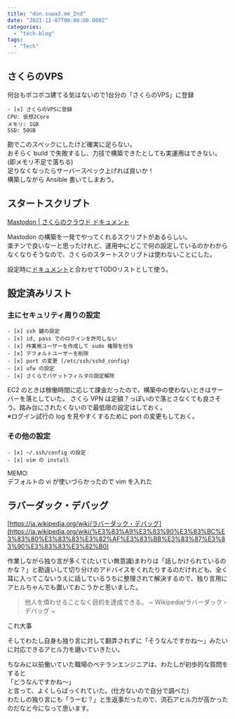 ```yaml
---
title: "don.suwa3.me_2nd"
date: "2021-11-07T00:00:00.000Z"
categories: 
  - "tech-blog"
tags:
  - "Tech"
---
```


## さくらのVPS
何台もポコポコ建てる気はないので1台分の「さくらのVPS」に登録

```
- [x] さくらのVPSに登録
CPU: 仮想2Core
メモリ: 1GB
SSD: 50GB
```
勘でこのスペックにしたけど確実に足らない。  
おそらく build で失敗するし、力技で構築できたとしても実運用はできない。(即メモリ不足で落ちる)  
足りなくなったらサーバースペック上げれば良いか！  
構築しながら Ansible 書いてしまおう。  

## スタートスクリプト
[Mastodon | さくらのクラウド ドキュメント](https://manual.sakura.ad.jp/cloud/startup-script/public-script/mastodon.html)
  
Mastodon の構築を一発でやってくれるスクリプトがあるらしい。  
楽チンで良いなーと思ったけれど、運用中にどこで何の設定しているのかわからなくなりそうなので、さくらのスタートスクリプトは使わないことにした。  

設定時に[ドキュメント](https://docs.joinmastodon.org/admin/prerequisites/)と合わせてTODOリストとして使う。  

## 設定済みリスト
### 主にセキュリティ周りの設定

```
- [x] ssh 鍵の設定
- [x] id, pass でのログインを許可しない
- [x] 作業用ユーザーを作成して sudo 権限を付与
- [x] デフォルトユーザーを削除
- [x] port の変更 (/etc/ssh/sshd_config)
- [x] ufw の設定
- [x] さくらでパケットフィルタの設定解除
```

EC2 のときは稼働時間に応じて課金だったので、構築中の使わないときはサーバーを落としていた。
さくら VPN は定額？っぽいので落とさなくても良さそう。踏み台にされたくないので最低限の設定はしておく。  
※ログイン試行の log を見やすくするために port の変更もしておく。
### その他の設定

```
- [x] ~/.ssh/config の設定
- [x] vim の install
```

MEMO:  
デフォルトの vi が使いづらかったので vim を入れた  

## ラバーダック・デバッグ

[https://ja.wikipedia.org/wiki/ラバーダック・デバッグ](https://ja.wikipedia.org/wiki/%E3%83%A9%E3%83%90%E3%83%BC%E3%83%80%E3%83%83%E3%82%AF%E3%83%BB%E3%83%87%E3%83%90%E3%83%83%E3%82%B0)
  
作業しながら独り言が多くて(たいてい無意識)まわりは「話しかけられているのかな？」と勘違いして切り分けのアドバイスをくれたりするのだけれども、全く耳に入ってこないうえに話しているうちに整理されて解決するので、独り言用にアヒルちゃんでも置いておこうかと思いました。  
> 他人を煩わせることなく目的を達成できる。  ~ Wikipedia/ラバーダック・デバッグ ~
  
これ大事  

そしてわたし自身も独り言に対して翻弄されずに「そうなんですかね〜」みたいに対応できるアヒル力を磨いていきたい。
  
ちなみに以前働いていた職場のベテランエンジニアは、わたしが初歩的な質問をすると  
「どうなんですかね〜」  
と言って、よくしらばっくれていた。(仕方ないので自分で調べた)  
わたしの独り言にも「うーむ？」と生返事だったので、流石アヒル力が高かったのだなと今になって思います。




